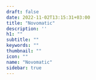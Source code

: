```yaml
---
draft: false
date: 2022-11-02T13:15:31+03:00
title: "Novomatic"
description: ''
h1: ""
subtitle: ""
keywords: "" 
thumbnail: ""
icon: ""
name: "Novomatic"
sidebar: true
---
```

